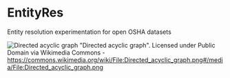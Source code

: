 # EntityRes
Entity resolution experimentation for open OSHA datasets



![Directed acyclic graph](https://github.com/oshadatasci/entres/blob/master/images/Directed_acyclic_graph.png)
"Directed acyclic graph". Licensed under Public Domain via Wikimedia Commons - https://commons.wikimedia.org/wiki/File:Directed_acyclic_graph.png#/media/File:Directed_acyclic_graph.png